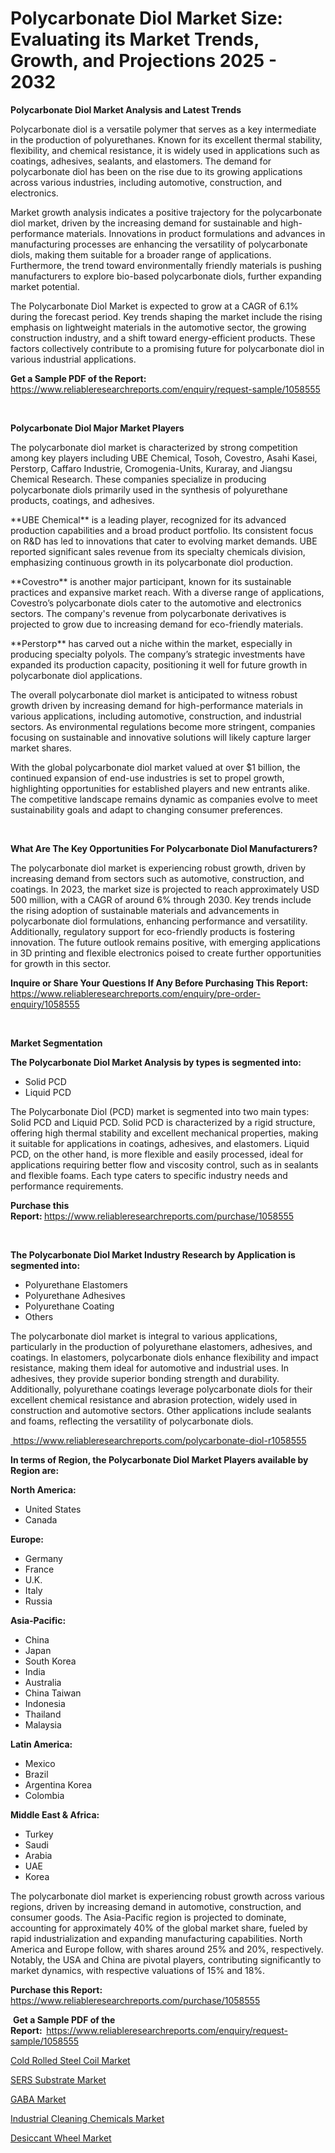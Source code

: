 <p><h1>Polycarbonate Diol Market Size: Evaluating its Market Trends, Growth, and Projections 2025 - 2032</h1></p><p><strong>Polycarbonate Diol Market Analysis and Latest Trends</strong></p>
<p><p>Polycarbonate diol is a versatile polymer that serves as a key intermediate in the production of polyurethanes. Known for its excellent thermal stability, flexibility, and chemical resistance, it is widely used in applications such as coatings, adhesives, sealants, and elastomers. The demand for polycarbonate diol has been on the rise due to its growing applications across various industries, including automotive, construction, and electronics.</p><p>Market growth analysis indicates a positive trajectory for the polycarbonate diol market, driven by the increasing demand for sustainable and high-performance materials. Innovations in product formulations and advances in manufacturing processes are enhancing the versatility of polycarbonate diols, making them suitable for a broader range of applications. Furthermore, the trend toward environmentally friendly materials is pushing manufacturers to explore bio-based polycarbonate diols, further expanding market potential.</p><p>The Polycarbonate Diol Market is expected to grow at a CAGR of 6.1% during the forecast period. Key trends shaping the market include the rising emphasis on lightweight materials in the automotive sector, the growing construction industry, and a shift toward energy-efficient products. These factors collectively contribute to a promising future for polycarbonate diol in various industrial applications.</p></p>
<p><strong>Get a Sample PDF of the Report:&nbsp;</strong> <a href="https://www.reliableresearchreports.com/enquiry/request-sample/1058555?utm_campaign=83&utm_medium=2&utm_source=Github&utm_content=ia&utm_term=31012025&utm_id=polycarbonate-diol">https://www.reliableresearchreports.com/enquiry/request-sample/1058555</a></p>
<p>&nbsp;</p>
<p><strong>Polycarbonate Diol Major Market Players</strong></p>
<p><p>The polycarbonate diol market is characterized by strong competition among key players including UBE Chemical, Tosoh, Covestro, Asahi Kasei, Perstorp, Caffaro Industrie, Cromogenia-Units, Kuraray, and Jiangsu Chemical Research. These companies specialize in producing polycarbonate diols primarily used in the synthesis of polyurethane products, coatings, and adhesives.</p><p>**UBE Chemical** is a leading player, recognized for its advanced production capabilities and a broad product portfolio. Its consistent focus on R&D has led to innovations that cater to evolving market demands. UBE reported significant sales revenue from its specialty chemicals division, emphasizing continuous growth in its polycarbonate diol production.</p><p>**Covestro** is another major participant, known for its sustainable practices and expansive market reach. With a diverse range of applications, Covestro’s polycarbonate diols cater to the automotive and electronics sectors. The company's revenue from polycarbonate derivatives is projected to grow due to increasing demand for eco-friendly materials.</p><p>**Perstorp** has carved out a niche within the market, especially in producing specialty polyols. The company’s strategic investments have expanded its production capacity, positioning it well for future growth in polycarbonate diol applications.</p><p>The overall polycarbonate diol market is anticipated to witness robust growth driven by increasing demand for high-performance materials in various applications, including automotive, construction, and industrial sectors. As environmental regulations become more stringent, companies focusing on sustainable and innovative solutions will likely capture larger market shares.</p><p>With the global polycarbonate diol market valued at over $1 billion, the continued expansion of end-use industries is set to propel growth, highlighting opportunities for established players and new entrants alike. The competitive landscape remains dynamic as companies evolve to meet sustainability goals and adapt to changing consumer preferences.</p></p>
<p>&nbsp;</p>
<p><strong>What Are The Key Opportunities For Polycarbonate Diol Manufacturers?</strong></p>
<p><p>The polycarbonate diol market is experiencing robust growth, driven by increasing demand from sectors such as automotive, construction, and coatings. In 2023, the market size is projected to reach approximately USD 500 million, with a CAGR of around 6% through 2030. Key trends include the rising adoption of sustainable materials and advancements in polycarbonate diol formulations, enhancing performance and versatility. Additionally, regulatory support for eco-friendly products is fostering innovation. The future outlook remains positive, with emerging applications in 3D printing and flexible electronics poised to create further opportunities for growth in this sector.</p></p>
<p><strong>Inquire or Share Your Questions If Any Before Purchasing This Report:</strong> <a href="https://www.reliableresearchreports.com/enquiry/pre-order-enquiry/1058555?utm_campaign=83&utm_medium=2&utm_source=Github&utm_content=ia&utm_term=31012025&utm_id=polycarbonate-diol">https://www.reliableresearchreports.com/enquiry/pre-order-enquiry/1058555</a></p>
<p>&nbsp;</p>
<p><strong>Market Segmentation</strong></p>
<p><strong>The Polycarbonate Diol Market Analysis by types is segmented into:</strong></p>
<p><ul><li>Solid PCD</li><li>Liquid PCD</li></ul></p>
<p><p>The Polycarbonate Diol (PCD) market is segmented into two main types: Solid PCD and Liquid PCD. Solid PCD is characterized by a rigid structure, offering high thermal stability and excellent mechanical properties, making it suitable for applications in coatings, adhesives, and elastomers. Liquid PCD, on the other hand, is more flexible and easily processed, ideal for applications requiring better flow and viscosity control, such as in sealants and flexible foams. Each type caters to specific industry needs and performance requirements.</p></p>
<p><strong>Purchase this Report:&nbsp;</strong><a href="https://www.reliableresearchreports.com/purchase/1058555?utm_campaign=83&utm_medium=2&utm_source=Github&utm_content=ia&utm_term=31012025&utm_id=polycarbonate-diol">https://www.reliableresearchreports.com/purchase/1058555</a></p>
<p>&nbsp;</p>
<p><strong>The Polycarbonate Diol Market Industry Research by Application is segmented into:</strong></p>
<p><ul><li>Polyurethane Elastomers</li><li>Polyurethane Adhesives</li><li>Polyurethane Coating</li><li>Others</li></ul></p>
<p><p>The polycarbonate diol market is integral to various applications, particularly in the production of polyurethane elastomers, adhesives, and coatings. In elastomers, polycarbonate diols enhance flexibility and impact resistance, making them ideal for automotive and industrial uses. In adhesives, they provide superior bonding strength and durability. Additionally, polyurethane coatings leverage polycarbonate diols for their excellent chemical resistance and abrasion protection, widely used in construction and automotive sectors. Other applications include sealants and foams, reflecting the versatility of polycarbonate diols.</p></p>
<p><a href="https://www.reliableresearchreports.com/polycarbonate-diol-r1058555?utm_campaign=83&utm_medium=2&utm_source=Github&utm_content=ia&utm_term=31012025&utm_id=polycarbonate-diol">&nbsp;https://www.reliableresearchreports.com/polycarbonate-diol-r1058555</a></p>
<p><strong>In terms of Region, the Polycarbonate Diol Market Players available by Region are:</strong></p>
<p>
    <p> <strong> North America: </strong>
        <ul>
            <li>United States</li>
            <li>Canada</li>
        </ul>
        </p> 
    <p> <strong> Europe: </strong>
        <ul>
            <li>Germany</li>
            <li>France</li>
            <li>U.K.</li>
            <li>Italy</li>
            <li>Russia</li>
        </ul>
        </p> 
    <p> <strong> Asia-Pacific: </strong>
        <ul>
            <li>China</li>
            <li>Japan</li>
            <li>South Korea</li>
            <li>India</li>
            <li>Australia</li>
            <li>China Taiwan</li>
            <li>Indonesia</li>
            <li>Thailand</li>
            <li>Malaysia</li>
        </ul>
        </p> 
    <p> <strong> Latin America: </strong>
        <ul>
            <li>Mexico</li>
            <li>Brazil</li>
            <li>Argentina Korea</li>
            <li>Colombia</li>
        </ul>
        </p> 
    <p> <strong> Middle East & Africa: </strong>
        <ul>
            <li>Turkey</li>
            <li>Saudi</li>
            <li>Arabia</li>
            <li>UAE</li>
            <li>Korea</li>
        </ul>
    </p>
    </p>
<p><p>The polycarbonate diol market is experiencing robust growth across various regions, driven by increasing demand in automotive, construction, and consumer goods. The Asia-Pacific region is projected to dominate, accounting for approximately 40% of the global market share, fueled by rapid industrialization and expanding manufacturing capabilities. North America and Europe follow, with shares around 25% and 20%, respectively. Notably, the USA and China are pivotal players, contributing significantly to market dynamics, with respective valuations of 15% and 18%.</p></p>
<p><strong>Purchase this Report: </strong><a href="https://www.reliableresearchreports.com/purchase/1058555?utm_campaign=83&utm_medium=2&utm_source=Github&utm_content=ia&utm_term=31012025&utm_id=polycarbonate-diol">https://www.reliableresearchreports.com/purchase/1058555</a></p>
<p>&nbsp;<strong>Get a Sample PDF of the Report:&nbsp;&nbsp;</strong><a href="https://www.reliableresearchreports.com/enquiry/request-sample/1058555?utm_campaign=83&utm_medium=2&utm_source=Github&utm_content=ia&utm_term=31012025&utm_id=polycarbonate-diol">https://www.reliableresearchreports.com/enquiry/request-sample/1058555</a></p>
<p><strong></strong></p>
<p><p><a href="https://github.com/lizamflotow/Market-Research-Report-List-1/blob/main/cold-rolled-steel-coil-market.md?utm_campaign=83&utm_medium=2&utm_source=Github&utm_content=ia&utm_term=31012025&utm_id=polycarbonate-diol">Cold Rolled Steel Coil Market</a></p><p><a href="https://github.com/phephezxnf/Market-Research-Report-List-1/blob/main/sers-substrate-market.md?utm_campaign=83&utm_medium=2&utm_source=Github&utm_content=ia&utm_term=31012025&utm_id=polycarbonate-diol">SERS Substrate Market</a></p><p><a href="https://github.com/oslieselotte2192/Market-Research-Report-List-1/blob/main/gaba-market.md?utm_campaign=83&utm_medium=2&utm_source=Github&utm_content=ia&utm_term=31012025&utm_id=polycarbonate-diol">GABA Market</a></p><p><a href="https://github.com/watzondechao/Market-Research-Report-List-1/blob/main/industrial-cleaning-chemicals-market.md?utm_campaign=83&utm_medium=2&utm_source=Github&utm_content=ia&utm_term=31012025&utm_id=polycarbonate-diol">Industrial Cleaning Chemicals Market</a></p><p><a href="https://github.com/iroldilom/Market-Research-Report-List-1/blob/main/desiccant-wheel-market.md?utm_campaign=83&utm_medium=2&utm_source=Github&utm_content=ia&utm_term=31012025&utm_id=polycarbonate-diol">Desiccant Wheel Market</a></p></p>